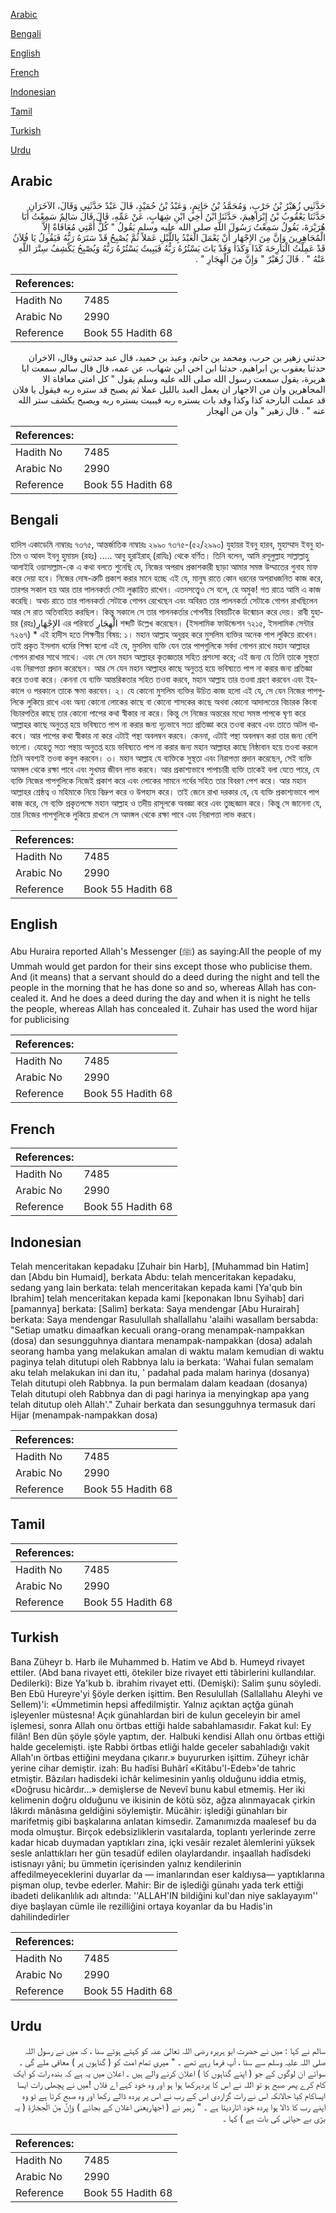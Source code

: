 [Arabic](#arabic)

[Bengali](#bengali)

[English](#english)

[French](#french)

[Indonesian](#indonesian)

[Tamil](#tamil)

[Turkish](#turkish)

[Urdu](#urdu)

## Arabic


<div dir="rtl" lang="ar" style={{fontSize:'larger',backgroundColor:'#f8f9fa',padding:20}}>
حَدَّثَنِي زُهَيْرُ بْنُ حَرْبٍ، وَمُحَمَّدُ بْنُ حَاتِمٍ، وَعَبْدُ بْنُ حُمَيْدٍ، قَالَ عَبْدٌ حَدَّثَنِي وَقَالَ، الآخَرَانِ حَدَّثَنَا يَعْقُوبُ بْنُ إِبْرَاهِيمَ، حَدَّثَنَا ابْنُ أَخِي ابْنِ شِهَابٍ، عَنْ عَمِّهِ، قَالَ قَالَ سَالِمٌ سَمِعْتُ أَبَا هُرَيْرَةَ، يَقُولُ سَمِعْتُ رَسُولَ اللَّهِ صلى الله عليه وسلم يَقُولُ ‏"‏ كُلُّ أُمَّتِي مُعَافَاةٌ إِلاَّ الْمُجَاهِرِينَ وَإِنَّ مِنَ الإِجْهَارِ أَنْ يَعْمَلَ الْعَبْدُ بِاللَّيْلِ عَمَلاً ثُمَّ يُصْبِحُ قَدْ سَتَرَهُ رَبُّهُ فَيَقُولُ يَا فُلاَنُ قَدْ عَمِلْتُ الْبَارِحَةَ كَذَا وَكَذَا وَقَدْ بَاتَ يَسْتُرُهُ رَبُّهُ فَيَبِيتُ يَسْتُرُهُ رَبُّهُ وَيُصْبِحُ يَكْشِفُ سِتْرَ اللَّهِ عَنْهُ ‏"‏ ‏.‏ قَالَ زُهَيْرٌ ‏"‏ وَإِنَّ مِنَ الْهِجَارِ ‏"‏ ‏.‏
</div>
<div style={{backgroundColor:'#f8f9fa',padding:20, marginBottom: 10}}><table> <thead> <tr> <th>References:</th> <th></th> </tr> </thead> <tbody><tr><td>Hadith No</td><td>7485</td></tr><tr><td>Arabic No</td><td>2990</td></tr><tr><td>Reference</td><td>Book 55 Hadith 68</td></tr></tbody></table></div>


<div dir="rtl" lang="ar" style={{fontSize:'larger',backgroundColor:'#f8f9fa',padding:20}}>
حدثني زهير بن حرب، ومحمد بن حاتم، وعبد بن حميد، قال عبد حدثني وقال، الاخران حدثنا يعقوب بن ابراهيم، حدثنا ابن اخي ابن شهاب، عن عمه، قال قال سالم سمعت ابا هريرة، يقول سمعت رسول الله صلى الله عليه وسلم يقول " كل امتي معافاة الا المجاهرين وان من الاجهار ان يعمل العبد بالليل عملا ثم يصبح قد ستره ربه فيقول يا فلان قد عملت البارحة كذا وكذا وقد بات يستره ربه فيبيت يستره ربه ويصبح يكشف ستر الله عنه " . قال زهير " وان من الهجار
</div>
<div style={{backgroundColor:'#f8f9fa',padding:20, marginBottom: 10}}><table> <thead> <tr> <th>References:</th> <th></th> </tr> </thead> <tbody><tr><td>Hadith No</td><td>7485</td></tr><tr><td>Arabic No</td><td>2990</td></tr><tr><td>Reference</td><td>Book 55 Hadith 68</td></tr></tbody></table></div>

## Bengali


<div dir="ltr" lang="bn" style={{fontSize:'larger',backgroundColor:'#f8f9fa',padding:20}}>
হাদিস একাডেমি নাম্বারঃ ৭৩৭৫, আন্তর্জাতিক নাম্বারঃ ২৯৯০ ৭৩৭৫-(৫২/২৯৯০) যুহায়র ইবনু হারব, মুহাম্মাদ ইবনু হাতিম ও আবদ ইবনু হুমায়দ (রহঃ) ..... আবু হুরাইরাহ্ (রাযিঃ) থেকে বর্ণিত। তিনি বলেন, আমি রসূলুল্লাহ সাল্লাল্লাহু আলাইহি ওয়াসাল্লাম-কে এ কথা বলতে শুনেছি যে, নিজের অপরাধ প্রকাশকারী ছাড়া আমার সমস্ত উম্মাতের গুনাহ মাফ করে দেয়া হবে। নিজের দোষ-ত্রুটি প্রকাশ করার মানে হচ্ছে এই যে, মানুষ রাতে কোন ধরনের অপরাধজনিত কাজ করে, তারপর সকাল হয় আর তার পালনকর্তা সেটা লুক্কায়িত রাখেন। এতদসত্ত্বেও সে বলে, হে অমুক! গত রাত্রে আমি এ কাজ করেছি। অথচ রাতে তার পালনকর্তা সেটাকে গোপন রেখেছেন এবং অবিরত তার পালনকর্তা সেটাকে গোপন রাখছিলেন আর সে রাত অতিবাহিত করছিল। কিন্তু সকালে সে তার পালনকর্তার গোপনীয় বিষয়টিকে উন্মোচন করে দেয়। রাবী যুহায়র (রহঃ)الإِجْهَارِ এর পরিবর্তে الْهِجَارِ শব্দটি উল্লেখ করেছেন। (ইসলামিক ফাউন্ডেশন ৭২১৫, ইসলামিক সেন্টার ৭২৬৭) * এই হাদীস হতে শিক্ষণীয় বিষয়: ১। মহান আল্লাহ অনুগ্রহ করে মুসলিম ব্যক্তির অনেক পাপ লুকিয়ে রাখেন। তাই প্রকৃত ইসলাম ধর্মের শিক্ষা হলো এই যে, মুসলিম ব্যক্তি যেন তার পাপগুলিকে সর্বদা গোপন রাখে মহান আল্লাহর গোপন রাখার সাথে সাথে। এবং সে যেন মহান আল্লাহর কৃতজ্ঞতার সহিত প্রশংসা করে; এই জন্য যে তিনি তাকে সুস্থতা এবং নিরাপত্তা প্রদান করেছেন। আর সে যেন মহান আল্লাহর কাছে অনুতপ্ত হয়ে ভবিষ্যতে পাপ না করার জন্য প্রতিজ্ঞা করে তওবা করে। কেননা যে ব্যক্তি আন্তরিকতার সহিত তওবা করবে, মহান আল্লাহ তার তওবা গ্রহণ করবেন এবং ইহকালে ও পরকালে তাকে ক্ষমা করবেন। ২। যে কোনো মুসলিম ব্যক্তির উচিত কাজ হলো এই যে, সে যেন নিজের পাপগুলিকে লুকিয়ে রাখে এবং অন্য কোনো লোকের কাছে বা কোনো শাসকের কাছে অথবা কোনো আদালতের বিচারক কিংবা বিচারপতির কাছে তার কোনো পাপের কথা স্বীকার না করে। কিন্তু সে নিজের অন্তরের মধ্যে সমস্ত পাপকে ঘৃণা করে আল্লাহর কাছে অনুতপ্ত হয়ে ভবিষ্যতে পাপ না করার জন্য দৃঢ়ভাবে সত্য প্রতিজ্ঞা করে তওবা করবে এবং তাতে অটল থাকবে। আর পাপের কথা স্বীকার না করে এটাই পন্থা অবলম্বন করবে। কেননা, এটাই পন্থা অবলম্বন করা তার জন্য বেশি ভালো। যেহেতু সত্য পন্থায় অনুতপ্ত হয়ে ভবিষ্যতে পাপ না করার জন্য মহান আল্লাহর কাছে নিষ্ঠাবান হয়ে তওবা করলে তিনি অবশ্যই তওবা কবুল করবেন। ৩। মহান আল্লাহ যে ব্যক্তিকে সুস্থতা এবং নিরাপত্তা প্রদান করেছেন, সেই ব্যক্তি অমঙ্গল থেকে রক্ষা পাবে এবং সুখময় জীবন লাভ করবে। আর প্রকাশ্যভাবে পাপাচারী ব্যক্তি তাকেই বলা যেতে পারে, যে ব্যক্তি নিজের পাপগুলিকে নিজেই প্রকাশ করে এবং লোকের সামনে গর্বের সহিত তার বিবরণ পেশ করে। আর মহান আল্লাহর শ্রেষ্ঠত্ব ও মহিমাকে নিয়ে বিদ্রুপ করে ও উপহাস করে। তাই জেনে রাখা দরকার যে, যে ব্যক্তি প্রকাশ্যভাবে পাপ কাজ করে, সে ব্যক্তি প্রকৃতপক্ষে মহান আল্লাহ ও তদীয় রাসূলকে অবজ্ঞা করে এবং তুচ্ছজ্ঞান করে। কিন্তু সে জানেনা যে, তার নিজের পাপগুলিকে লুকিয়ে রাখলে সে অমঙ্গল থেকে রক্ষা পাবে এবং নিরাপত্তা লাভ করবে।
</div>
<div style={{backgroundColor:'#f8f9fa',padding:20, marginBottom: 10}}><table> <thead> <tr> <th>References:</th> <th></th> </tr> </thead> <tbody><tr><td>Hadith No</td><td>7485</td></tr><tr><td>Arabic No</td><td>2990</td></tr><tr><td>Reference</td><td>Book 55 Hadith 68</td></tr></tbody></table></div>

## English


<div dir="ltr" lang="en" style={{fontSize:'larger',backgroundColor:'#f8f9fa',padding:20}}>
Abu Huraira reported Allah's Messenger (ﷺ) as saying:All the people of my Ummah would get pardon for their sins except those who publicise them. And (it means) that a servant should do a deed during the night and tell the people in the morning that he has done so and so, whereas Allah has concealed it. And he does a deed during the day and when it is night he tells the people, whereas Allah has concealed it. Zuhair has used the word hijar for publicising
</div>
<div style={{backgroundColor:'#f8f9fa',padding:20, marginBottom: 10}}><table> <thead> <tr> <th>References:</th> <th></th> </tr> </thead> <tbody><tr><td>Hadith No</td><td>7485</td></tr><tr><td>Arabic No</td><td>2990</td></tr><tr><td>Reference</td><td>Book 55 Hadith 68</td></tr></tbody></table></div>

## French


<div dir="ltr" lang="fr" style={{fontSize:'larger',backgroundColor:'#f8f9fa',padding:20}}>

</div>
<div style={{backgroundColor:'#f8f9fa',padding:20, marginBottom: 10}}><table> <thead> <tr> <th>References:</th> <th></th> </tr> </thead> <tbody><tr><td>Hadith No</td><td>7485</td></tr><tr><td>Arabic No</td><td>2990</td></tr><tr><td>Reference</td><td>Book 55 Hadith 68</td></tr></tbody></table></div>

## Indonesian


<div dir="ltr" lang="id" style={{fontSize:'larger',backgroundColor:'#f8f9fa',padding:20}}>
Telah menceritakan kepadaku [Zuhair bin Harb], [Muhammad bin Hatim] dan [Abdu bin Humaid], berkata Abdu: telah menceritakan kepadaku, sedang yang lain berkata: telah menceritakan kepada kami [Ya'qub bin Ibrahim] telah menceritakan kepada kami [keponakan Ibnu Syihab] dari [pamannya] berkata: [Salim] berkata: Saya mendengar [Abu Hurairah] berkata: Saya mendengar Rasulullah shallallahu 'alaihi wasallam bersabda: "Setiap umatku dimaafkan kecuali orang-orang menampak-nampakkan (dosa) dan sesungguhnya diantara menampak-nampakkan (dosa) adalah seorang hamba yang melakukan amalan di waktu malam kemudian di waktu paginya telah ditutupi oleh Rabbnya lalu ia berkata: 'Wahai fulan semalam aku telah melakukan ini dan itu, ' padahal pada malam harinya (dosanya) Telah ditutupi oleh Rabbnya. Ia pun bermalam dalam keadaan (dosanya) Telah ditutupi oleh Rabbnya dan di pagi harinya ia menyingkap apa yang telah ditutup oleh Allah'." Zuhair berkata dan sesungguhnya termasuk dari Hijar (menampak-nampakkan dosa)
</div>
<div style={{backgroundColor:'#f8f9fa',padding:20, marginBottom: 10}}><table> <thead> <tr> <th>References:</th> <th></th> </tr> </thead> <tbody><tr><td>Hadith No</td><td>7485</td></tr><tr><td>Arabic No</td><td>2990</td></tr><tr><td>Reference</td><td>Book 55 Hadith 68</td></tr></tbody></table></div>

## Tamil


<div dir="ltr" lang="ta" style={{fontSize:'larger',backgroundColor:'#f8f9fa',padding:20}}>

</div>
<div style={{backgroundColor:'#f8f9fa',padding:20, marginBottom: 10}}><table> <thead> <tr> <th>References:</th> <th></th> </tr> </thead> <tbody><tr><td>Hadith No</td><td>7485</td></tr><tr><td>Arabic No</td><td>2990</td></tr><tr><td>Reference</td><td>Book 55 Hadith 68</td></tr></tbody></table></div>

## Turkish


<div dir="ltr" lang="tr" style={{fontSize:'larger',backgroundColor:'#f8f9fa',padding:20}}>
Bana Züheyr b. Harb ile Muhammed b. Hatim ve Abd b. Humeyd rivayet ettiler. (Abd bana rivayet etti, ötekiler bize rivayet etti tâbirlerini kullandılar. Dedilerki): Bize Ya'kub b. ibrahim rivayet etti. (Demişki): Salim şunu söyledi. Ben Ebû Hureyre'yi §öyle derken işittim. Ben Resulullah (Sallallahu Aleyhi ve Sellem)'i: «Ümmetimin hepsi affedilmiştir. Yalnız açıktan açtğa günah işleyenler müstesna! Açık günahlardan biri de kulun geceleyin bir amel işlemesi, sonra Allah onu örtbas ettiği halde sabahlamasıdır. Fakat kul: Ey filân! Ben dün şöyle şöyle yaptım, der. Halbuki kendisi Allah onu örtbas ettiği halde gecelemişti. işte Rabbi örtbas etliği halde geceler sabahladığı vakit Allah'ın örtbas ettiğini meydana çıkarır.» buyururken işittim. Züheyr ichâr yerine cihar demiştir. izah: Bu hadîsi Buhârî «Kitâbu'l-Edeb»'de tahric etmiştir. Bâzıları hadisdeki ichâr kelimesinin yanlış olduğunu iddia etmiş, «Doğrusu hicârdır...» demişlerse de Nevevî bunu kabul etmemiş. Her iki kelimenin doğru olduğunu ve ikisinin de kötü söz, ağza alınmayacak çirkin lâkırdı mânâsına geldiğini söylemiştir. Mücâhir: işlediği günahları bir marifetmiş gibi başkalarına anlatan kimsedir. Zamanımızda maalesef bu da moda olmuştur. Birçok edebsizliklerin vasıtalarda, toplantı yerlerinde zerre kadar hicab duymadan yaptıkları zina, içki vesâir rezalet âlemlerini yüksek sesle anlattıkları her gün tesadüf edilen olaylardandır. inşaallah hadîsdeki istisnayı yâni; bu ümmetin içerisinden yalnız kendilerinin affedilmeyeceklerini duyarlar da — imanlarından eser kaldıysa— yaptıklarına pişman olup, tevbe ederler. Mahir: Bir de işlediği günahı yada terk ettiği ibadeti delikanlılık adı altında: ''ALLAH'IN bildiğini kul'dan niye saklayayım'' diye başlayan cümle ile rezilliğini ortaya koyanlar da bu Hadis'in dahilindedirler
</div>
<div style={{backgroundColor:'#f8f9fa',padding:20, marginBottom: 10}}><table> <thead> <tr> <th>References:</th> <th></th> </tr> </thead> <tbody><tr><td>Hadith No</td><td>7485</td></tr><tr><td>Arabic No</td><td>2990</td></tr><tr><td>Reference</td><td>Book 55 Hadith 68</td></tr></tbody></table></div>

## Urdu


<div dir="rtl" lang="ur" style={{fontSize:'larger',backgroundColor:'#f8f9fa',padding:20}}>
سالم نے کہا : میں نے حضرت ابو ہریرہ رضی اللہ تعالیٰ عنہ کو کہتے ہوئے سنا ، کہ میں نے رسول اللہ صلی اللہ علیہ وسلم سے سنا ، آپ فرما رہے تھے ۔ " میری تمام امت کو ( گناہوں پر ) معافی ملے گی ۔ سوائے ان لوگوں کے جو ( اپنے گناہوں کا ) اعلان کرنے والے ہیں ۔ اعلان میں یہ ہے کہ بندہ رات کو ایک کام کرے پھر صبح ہو تو اللہ نے اس کا پردہرکھا ہوا ہو اور وہ خود کہے اے فلاں !میں نے پچھلی رات ایسا ایساکام کیا حالانکہ اس نے رات گزاردی اس کے رب نے اس پر پردہ ڈالے رکھا اور وہ صبح کرتا ہے تو وہ اپنے رب کا ڈالا ہوا پردہ خود اتاردیتا ہے ۔ " زہیر نے ( اجهاریعنی اعلان کے بجائے ) وَإِنَّ مِنَ الْحِجَارَةِ ( یہ بڑی بے حیائی کی بات ہے ) کہا ۔
</div>
<div style={{backgroundColor:'#f8f9fa',padding:20, marginBottom: 10}}><table> <thead> <tr> <th>References:</th> <th></th> </tr> </thead> <tbody><tr><td>Hadith No</td><td>7485</td></tr><tr><td>Arabic No</td><td>2990</td></tr><tr><td>Reference</td><td>Book 55 Hadith 68</td></tr></tbody></table></div>